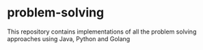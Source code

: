 # problem-solving
This repository contains implementations of all the problem solving approaches using Java, Python and Golang
